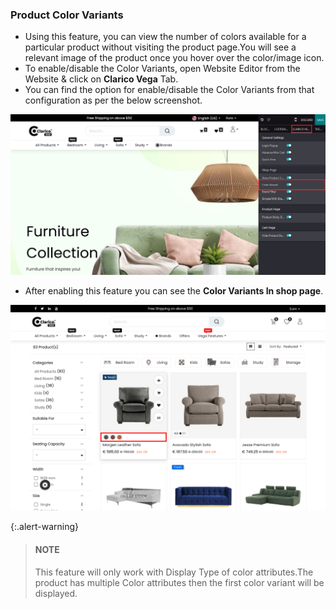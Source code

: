 
### Product Color Variants



* Using this feature, you can view the number of colors available for a particular product without visiting the product page.You will see a relevant image of the product once you hover over the color/image icon. 
* To enable/disable the Color Variants, open Website Editor from the Website & click on **Clarico Vega** Tab.
* You can find the option for enable/disable the Color Variants from that configuration as per the below screenshot.

![](./images/cv1.png)

* After enabling this feature you can see the **Color Variants In shop page**.

![](./images/cv2.png)

{:.alert-warning} 
> 
> #### NOTE
> 
> This feature will only work with Display Type of color attributes.The product has multiple Color attributes then the first color variant will be displayed.
> 



